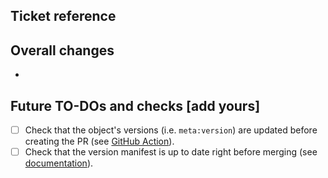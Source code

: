 ## Ticket reference

## Overall changes
- 

## Future TO-DOs and checks [add yours]
- [ ] Check that the object's versions (i.e. ``meta:version``) are updated before creating the PR (see [GitHub Action](../.github/workflows/update_version_manifest.yml)).
- [ ] Check that the version manifest is up to date right before merging (see [documentation](../docs/releases/README.md#updating-the-version-manifest)).
